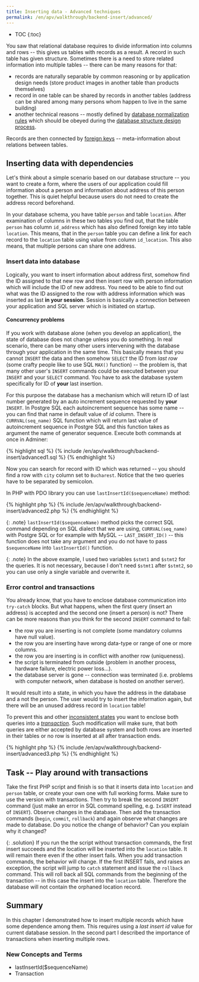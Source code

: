 ```yaml
---
title: Inserting data - Advanced techniques
permalink: /en/apv/walkthrough/backend-insert/advanced/
---
```


* TOC
{:toc}

You saw that relational database requires to divide information into columns and rows -- this gives us
tables with records as a result. A record in such table has given structure. Sometimes there is a need to store
related information into multiple tables -- there can be many reasons for that:

- records are naturally separable by common reasoning or by application design needs
  (store product images in another table than products themselves)
- record in one table can be shared by records in another tables (address can be shared
  among many persons whom happen to live in the same building)
- another technical reasons -- mostly defined by 
[database normalization rules](todo) which
  should be obeyed during the [database structure design process](todo).
  
Records are then connected by [foreign keys](/en/apv/articles/relational-database/#foreign-key) -- meta-information
about relations between tables.

## Inserting data with dependencies

Let's think about a simple scenario based on our database structure -- you want to create a form, where the users
of our application could fill information about a person and information about address of this person together.
This is quiet helpful because users do not need to create the address record beforehand.

In your database schema, you have table `person` and table `location`. After examination of columns in these two
tables you find out, that the table `person` has column `id_address` which has also defined foreign key into table `location`.
This means, that in the `person` table you can define a link for each record to the `location` table using value from
column `id_location`. This also means, that multiple persons can share one address.

### Insert data into database

Logically, you want to insert information about address first, somehow find the ID assigned to that new row and then
insert row with person information which will include the ID of new address. You need to be able to find out what was
the ID assigned to the row with address information which was inserted as last **in your session**. Session is
basically a connection between your application and SQL server which is initiated on startup.

#### Concurrency problems

If you work with database alone (when you develop an application), the state of database does not change unless
you do something. In real scenario, there can be many other users intervening with the database through your application
in the same time. This basically means that you cannot `INSERT` the data and then somehow `SELECT` the ID from *last row*
(some crafty people like to use SQL `MAX()` function) -- the problem is, that many other user's `INSERT` commands
could be executed between your `INSERT` and your `SELECT` command. You have to ask the database system specifically
for ID of **your** last insertion.

For this purpose the database has a mechanism which will return ID of last number generated by an auto increment
sequence requested by **your** `INSERT`. In Postgre SQL each autoincrement sequence has some name -- you can find
that name in default value of *id* column. There is `CURRVAL(seq_name)` SQL function which will return last value 
of autoincrement
sequence in Postgre SQL and this function takes as argument the name of generator sequence. Execute both commands
at once in Adminer:

{% highlight sql %}
{% include /en/apv/walkthrough/backend-insert/advanced1.sql %}
{% endhighlight %}

Now you can search for record with ID which was returned -- you should find a row with `city` column set to `Bucharest`.
Notice that the two queries have to be separated by semicolon.

In PHP with PDO library you can use `lastInsertId($sequenceName)` method:

{% highlight php %}
{% include /en/apv/walkthrough/backend-insert/advanced2.php %}
{% endhighlight %}

{: .note}
`lastInsertId($sequenceName)` method picks the correct SQL command depending on SQL dialect that we are using,
`CURRVAL(seq_name)` with Postgre SQL or for example with MySQL -- `LAST_INSERT_ID()` -- this function does not
take any argument and you do not have to pass `$sequenceName` into `lastInsertId()` function.

{: .note}
In the above example, I used two variables `$stmt1` and `$stmt2` for the queries. It is not necessary, because 
I don't need `$stmt1` after `$stmt2`, so you can use only a single variable and overwrite it.  

### Error control and transactions

You already know, that you have to enclose database communication into `try-catch` blocks. But what happens, when the
first query (insert an address) is accepted and the second one (insert a person) is not? There can be more reasons than
you think for the second `INSERT` command to fail:

- the row you are inserting is not complete (some mandatory columns have null value).
- the row you are inserting have wrong data-type or range of one or more columns.
- the row you are inserting is in conflict with another row (uniqueness).
- the script is terminated from outside (problem in another process, hardware failure, electric power loss...).
- the database server is gone -- connection was terminated (i.e. problems with computer network, when database is hosted on another server).

It would result into a state, in which you have the address in the database and a not the person. The user would try to
insert the information again, but there will be an unused address record in `location` table!

To prevent this and other [inconsistent states](/en/apv/articles/database-systems/#data-integrity) you 
want to enclose both queries into a [*transaction*](/en/apv/articles/database-systems#transaction).
Such modification will make sure, that both queries are either accepted by database system and both 
rows are inserted in their tables or no row is inserted at all after transaction ends.

{% highlight php %}
{% include /en/apv/walkthrough/backend-insert/advanced3.php %}
{% endhighlight %}

## Task -- Play around with transactions
Take the first PHP script and finish is so that it inserts data into `location` and `person` table, or create your
own one with full working forms. Make sure to use the version with transactions. Then try to break 
the second `INSERT` command (just make an error in SQL command spelling, e.g. `IxSERT` instead of 
`INSERT`). Observe changes in the database. Then add the transaction commands (`begin`, `commit`, `rollback`) 
and again observe what changes are made to database. Do you notice the change of behavior? 
Can you explain why it changed? 

{: .solution}
If you run the the script without transaction commands, the first insert succeeds and the location
will be inserted into the `location` table. It will remain there even if the other insert fails.
When you add transaction commands, the behavior will change. If the first INSERT fails, and 
raises an exception, the script will jump to `catch` statement and issue the `rollback` command. 
This will roll back all SQL commands from the beginning of the transaction -- in this case the
insert into the `location` table. Therefore the database will not contain the orphaned location record.

## Summary
In this chapter I demonstrated how to insert multiple records which have some dependence among them. This requires
using a *last insert id* value for current database session. In the second part 
I described the importance of transactions when inserting multiple rows.

### New Concepts and Terms
- lastInsertId($sequenceName)
- Transaction

